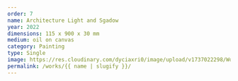 ```yaml
---
order: 7
name: Architecture Light and Sgadow
year: 2022
dimensions: 115 x 900 x 30 mm
medium: oil on canvas
category: Painting
type: Single
image: https://res.cloudinary.com/dyciaxri0/image/upload/v1737022298/Works/Archiv/Heinemann_Architecture_Light_and_Shadow_2022-23_1150x900x30mm_web_otther.jpg
permalink: /works/{{ name | slugify }}/
---
```

